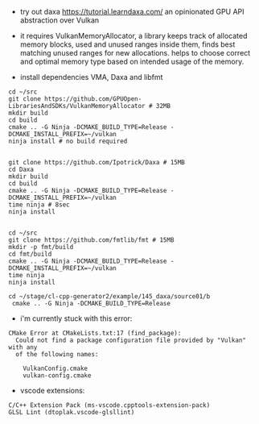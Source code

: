 - try out daxa https://tutorial.learndaxa.com/ an opinionated GPU API
  abstraction over Vulkan

- it requires VulkanMemoryAllocator, a library keeps track of
  allocated memory blocks, used and unused ranges inside them, finds
  best matching unused ranges for new allocations.  helps to choose
  correct and optimal memory type based on intended usage of the
  memory.

- install dependencies VMA, Daxa and libfmt
```
cd ~/src
git clone https://github.com/GPUOpen-LibrariesAndSDKs/VulkanMemoryAllocator # 32MB
mkdir build
cd build
cmake .. -G Ninja -DCMAKE_BUILD_TYPE=Release -DCMAKE_INSTALL_PREFIX=~/vulkan
ninja install # no build required


git clone https://github.com/Ipotrick/Daxa # 15MB
cd Daxa
mkdir build
cd build
cmake .. -G Ninja -DCMAKE_BUILD_TYPE=Release -DCMAKE_INSTALL_PREFIX=~/vulkan
time ninja # 8sec
ninja install


cd ~/src
git clone https://github.com/fmtlib/fmt # 15MB
mkdir -p fmt/build
cd fmt/build
cmake .. -G Ninja -DCMAKE_BUILD_TYPE=Release -DCMAKE_INSTALL_PREFIX=~/vulkan
time ninja
ninja install
```

```
cd ~/stage/cl-cpp-generator2/example/145_daxa/source01/b
 cmake .. -G Ninja -DCMAKE_BUILD_TYPE=Release
```
- i'm currently stuck with this error:
```
CMake Error at CMakeLists.txt:17 (find_package):
  Could not find a package configuration file provided by "Vulkan" with any
  of the following names:

    VulkanConfig.cmake
    vulkan-config.cmake
```


- vscode extensions:
```
C/C++ Extension Pack (ms-vscode.cpptools-extension-pack)
GLSL Lint (dtoplak.vscode-glsllint)
```
